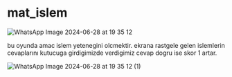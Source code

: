 # mat_islem

![WhatsApp Image 2024-06-28 at 19 35 12](https://github.com/sumeyyeanlayisli/mat_islem/assets/117297368/00fd8f86-50d3-4f78-b128-9c1911d65efa)

bu oyunda amac islem yetenegini olcmektir.
ekrana rastgele gelen islemlerin cevaplarını kutucuga girdigimizde verdigimiz cevap dogru ise skor 1 artar.




![WhatsApp Image 2024-06-28 at 19 35 12 (1)](https://github.com/sumeyyeanlayisli/mat_islem/assets/117297368/894dcea1-ceb6-436d-918b-b6405e9bd077)
